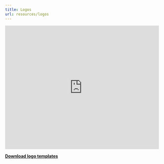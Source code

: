 ```yaml
---
title: Logos
url: resources/logos
---
```

<iframe src="https://docs.google.com/presentation/d/18RLItzUqKNF4-s-bBTlGxWsyKnUJgryaAbtaLrEl-FI/embed?start=false&loop=false&delayms=3000" frameborder="0" width="600" height="404" style="max-width:100%" allowfullscreen="true" mozallowfullscreen="true" webkitallowfullscreen="true"></iframe>

[**Download logo templates**](/content-images/resources/hackshackers_identity.zip)
